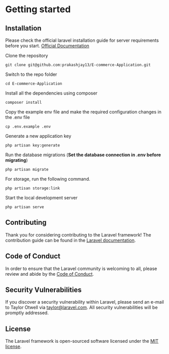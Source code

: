 # Getting started

## Installation

Please check the official laravel installation guide for server requirements before you start. [Official Documentation](https://laravel.com/docs/5.4/installation#installation)



Clone the repository

    git clone git@github.com:prakashjay13/E-commerce-Application.git

Switch to the repo folder

    cd E-commerce-Application


Install all the dependencies using composer

    composer install

Copy the example env file and make the required configuration changes in the .env file

    cp .env.example .env

Generate a new application key

    php artisan key:generate


Run the database migrations (**Set the database connection in .env before migrating**)

    php artisan migrate

For storage, run the following command.

    php artisan storage:link 

Start the local development server

    php artisan serve


## Contributing

Thank you for considering contributing to the Laravel framework! The contribution guide can be found in the [Laravel documentation](https://laravel.com/docs/contributions).

## Code of Conduct

In order to ensure that the Laravel community is welcoming to all, please review and abide by the [Code of Conduct](https://laravel.com/docs/contributions#code-of-conduct).

## Security Vulnerabilities

If you discover a security vulnerability within Laravel, please send an e-mail to Taylor Otwell via [taylor@laravel.com](mailto:taylor@laravel.com). All security vulnerabilities will be promptly addressed.

## License

The Laravel framework is open-sourced software licensed under the [MIT license](https://opensource.org/licenses/MIT).
